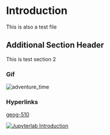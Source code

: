 # Introduction

This is also a test file

## Additional Section Header

This is test section 2

### Gif

![adventure_time](https://tenor.com/m/_WqPD4H3lQMAAAAC/deer-fingers-adventure-time.gif)

### Hyperlinks

[geog-510](https://geog-510.gishub.org)

[![Jupyterlab Introduction](https://i.ytimg.com/vi/lSzF5I6s2y4/hqdefault.jpg)](https://www.youtube.com/watch?v=se4v1DSvpKg&list=PLAxJ4-o7ZoPePd9h8xT_Kc38UP_9GHdbk&index=5)
